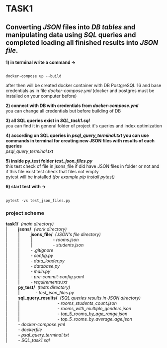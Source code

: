 # TASK1

## **Converting _JSON_ files into _DB tables_ and manipulating data using _SQL_ queries and completed loading all finished results into _JSON file_.** ##

**1) in terminal write a command ->**  
##
    docker-compose up --build
after then will be created docker container with DB PostgreSQL 16 and base credentials as in file _docker-compose.yml_ (docker and postgres must be installed on your computer before) 
  
**2) connect with DB with credentials from _docker-compose.yml_**  
you can change all credentials but before building of DB  
  
**3) all SQL queries exist in _SQL_task1.sql_**  
you can find it in general folder of project
it's queries and index optimization 
  
**4) according on SQL queries in _psql_query_terminal.txt_ you can use commands in terminal for creating new JSON files with results of each queries**  
_psql_query_terminal.txt_  
  
**5) inside py_test folder _test_json_files.py_**  
this test check of file in jsons_file if did have JSON files in folder or not and if this file exist test check that files not empty  
pytest will be installed _(for example pip install pytest)_  
  
**6) start test with ->**
##
    pytest -vs test_json_files.py
 



### project scheme 
**task1/**&nbsp;&nbsp;*(main directory)*  
|   &nbsp;&nbsp;&nbsp;&nbsp;&nbsp;&nbsp;&nbsp;&nbsp;**jsons/**&nbsp;&nbsp;*(work directory)*   
|   &nbsp;&nbsp;&nbsp;&nbsp;&nbsp;&nbsp;&nbsp;&nbsp;|   &nbsp;&nbsp;&nbsp;&nbsp;&nbsp;&nbsp;&nbsp;&nbsp;**jsons_file/**&nbsp;&nbsp;*(JSON's file directory)*  
|   &nbsp;&nbsp;&nbsp;&nbsp;&nbsp;&nbsp;&nbsp;&nbsp;|   &nbsp;&nbsp;&nbsp;&nbsp;&nbsp;&nbsp;&nbsp;&nbsp;|   &nbsp;&nbsp;&nbsp;&nbsp;&nbsp;&nbsp;&nbsp;&nbsp;&nbsp;&nbsp;&nbsp;&nbsp;&nbsp;&nbsp;&nbsp;&nbsp;- _rooms.json_  
|   &nbsp;&nbsp;&nbsp;&nbsp;&nbsp;&nbsp;&nbsp;&nbsp;|   &nbsp;&nbsp;&nbsp;&nbsp;&nbsp;&nbsp;&nbsp;&nbsp;|   &nbsp;&nbsp;&nbsp;&nbsp;&nbsp;&nbsp;&nbsp;&nbsp;&nbsp;&nbsp;&nbsp;&nbsp;&nbsp;&nbsp;&nbsp;&nbsp;- _students.json_  
|   &nbsp;&nbsp;&nbsp;&nbsp;&nbsp;&nbsp;&nbsp;&nbsp;|   &nbsp;&nbsp;&nbsp;&nbsp;&nbsp;&nbsp;&nbsp;&nbsp;- _.gitignore_   
|   &nbsp;&nbsp;&nbsp;&nbsp;&nbsp;&nbsp;&nbsp;&nbsp;|   &nbsp;&nbsp;&nbsp;&nbsp;&nbsp;&nbsp;&nbsp;&nbsp;- _config.py_  
|   &nbsp;&nbsp;&nbsp;&nbsp;&nbsp;&nbsp;&nbsp;&nbsp;|   &nbsp;&nbsp;&nbsp;&nbsp;&nbsp;&nbsp;&nbsp;&nbsp;- _data_loader.py_  
|   &nbsp;&nbsp;&nbsp;&nbsp;&nbsp;&nbsp;&nbsp;&nbsp;|   &nbsp;&nbsp;&nbsp;&nbsp;&nbsp;&nbsp;&nbsp;&nbsp;- _database.py_  
|   &nbsp;&nbsp;&nbsp;&nbsp;&nbsp;&nbsp;&nbsp;&nbsp;|   &nbsp;&nbsp;&nbsp;&nbsp;&nbsp;&nbsp;&nbsp;&nbsp;- _main.py_  
|   &nbsp;&nbsp;&nbsp;&nbsp;&nbsp;&nbsp;&nbsp;&nbsp;|   &nbsp;&nbsp;&nbsp;&nbsp;&nbsp;&nbsp;&nbsp;&nbsp;- _pre-commit-config.yaml_  
|   &nbsp;&nbsp;&nbsp;&nbsp;&nbsp;&nbsp;&nbsp;&nbsp;|   &nbsp;&nbsp;&nbsp;&nbsp;&nbsp;&nbsp;&nbsp;&nbsp;- _requirements.txt_  
|   &nbsp;&nbsp;&nbsp;&nbsp;&nbsp;&nbsp;&nbsp;&nbsp;**py_test/**&nbsp;&nbsp;*(tests directory)*  
|   &nbsp;&nbsp;&nbsp;&nbsp;&nbsp;&nbsp;&nbsp;&nbsp;|   &nbsp;&nbsp;&nbsp;&nbsp;&nbsp;&nbsp;&nbsp;&nbsp;&nbsp;&nbsp;&nbsp;&nbsp;- _test_json_files.py_  
|   &nbsp;&nbsp;&nbsp;&nbsp;&nbsp;&nbsp;&nbsp;&nbsp;**sql_query_results/**&nbsp;&nbsp;*(SQL queries results in JSON directory)*  
|   &nbsp;&nbsp;&nbsp;&nbsp;&nbsp;&nbsp;&nbsp;&nbsp;|   &nbsp;&nbsp;&nbsp;&nbsp;&nbsp;&nbsp;&nbsp;&nbsp;&nbsp;&nbsp;&nbsp;&nbsp;&nbsp;&nbsp;&nbsp;&nbsp;&nbsp;&nbsp;&nbsp;&nbsp;&nbsp;&nbsp;&nbsp;&nbsp;&nbsp;&nbsp;&nbsp;&nbsp;&nbsp;&nbsp;- _rooms_students_count.json_  
|   &nbsp;&nbsp;&nbsp;&nbsp;&nbsp;&nbsp;&nbsp;&nbsp;|   &nbsp;&nbsp;&nbsp;&nbsp;&nbsp;&nbsp;&nbsp;&nbsp;&nbsp;&nbsp;&nbsp;&nbsp;&nbsp;&nbsp;&nbsp;&nbsp;&nbsp;&nbsp;&nbsp;&nbsp;&nbsp;&nbsp;&nbsp;&nbsp;&nbsp;&nbsp;&nbsp;&nbsp;&nbsp;&nbsp;- _rooms_with_multiple_genders.json_  
|   &nbsp;&nbsp;&nbsp;&nbsp;&nbsp;&nbsp;&nbsp;&nbsp;|   &nbsp;&nbsp;&nbsp;&nbsp;&nbsp;&nbsp;&nbsp;&nbsp;&nbsp;&nbsp;&nbsp;&nbsp;&nbsp;&nbsp;&nbsp;&nbsp;&nbsp;&nbsp;&nbsp;&nbsp;&nbsp;&nbsp;&nbsp;&nbsp;&nbsp;&nbsp;&nbsp;&nbsp;&nbsp;&nbsp;- _top_5_rooms_by_age_range.json_  
|   &nbsp;&nbsp;&nbsp;&nbsp;&nbsp;&nbsp;&nbsp;&nbsp;|   &nbsp;&nbsp;&nbsp;&nbsp;&nbsp;&nbsp;&nbsp;&nbsp;&nbsp;&nbsp;&nbsp;&nbsp;&nbsp;&nbsp;&nbsp;&nbsp;&nbsp;&nbsp;&nbsp;&nbsp;&nbsp;&nbsp;&nbsp;&nbsp;&nbsp;&nbsp;&nbsp;&nbsp;&nbsp;&nbsp;- _top_5_rooms_by_average_age.json_  
|   &nbsp;&nbsp;&nbsp;&nbsp;&nbsp;&nbsp;&nbsp;&nbsp;- _docker-compose.yml_  
|   &nbsp;&nbsp;&nbsp;&nbsp;&nbsp;&nbsp;&nbsp;&nbsp;- _dockerfile_  
|   &nbsp;&nbsp;&nbsp;&nbsp;&nbsp;&nbsp;&nbsp;&nbsp;- _psql_query_terminal.txt_  
|   &nbsp;&nbsp;&nbsp;&nbsp;&nbsp;&nbsp;&nbsp;&nbsp;- _SQL_task1.sql_  


